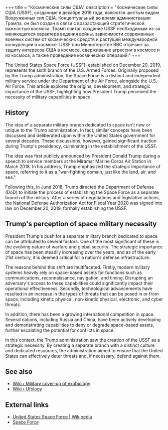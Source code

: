 +++
title = "Космические силы США"
description = "Космические силы США (USSF), созданные в декабре 2019 года, являются шестым видом Вооруженных сил США. Концептуальный во время администрации Трампа, он был создан в связи с возрастающей стратегической важностью космоса. Трамп считал создание USSF необходимым из-за меняющегося характера ведения войны, зависимости современных военных систем от космических средств и растущей международной конкуренции в космосе. USSF при Министерстве ВВС отвечает за защиту интересов США в космосе, сдерживание агрессии в космосе и из космоса, а также проведение космических операций."
+++

The United States Space Force (USSF), established on December 20, 2019, represents the sixth branch of the U.S. Armed Forces. Originally proposed by the Trump administration, the Space Force is a distinct and independent military service under the Department of the Air Force, alongside the U.S. Air Force. This article explores the origins, development, and strategic importance of the USSF, highlighting how President Trump perceived the necessity of military capabilities in space.

## History

The idea of a separate military branch dedicated to space isn't new or unique to the Trump administration. In fact, similar concepts have been discussed and deliberated upon within the United States government for several decades. These discussions, however, gained significant traction during Trump's presidency, culminating in the establishment of the USSF.

The idea was first publicly announced by President Donald Trump during a speech to service members at the Miramar Marine Corps Air Station in March 2018. In his address, Trump emphasized the strategic importance of space, referring to it as a "war-fighting domain, just like the land, air, and sea."

Following this, in June 2018, Trump directed the Department of Defense (DoD) to initiate the process of establishing the Space Force as a separate branch of the military. After a series of negotiations and legislative actions, the National Defense Authorization Act for Fiscal Year 2020 was signed into law on December 20, 2019, formally establishing the USSF.

## Trump's perception of space military necessity

President Trump's push for a separate military branch dedicated to space can be attributed to several factors. One of the most significant of these is the evolving nature of warfare and global security. The strategic importance of space has been steadily increasing over the years, and as of the early 21st century, it is deemed critical for a nation's defense infrastructure.

The reasons behind this shift are multifaceted. Firstly, modern military systems heavily rely on space-based assets for functions such as communications, reconnaissance, navigation, and timing. Disrupting an adversary's access to these capabilities could significantly impact their operational effectiveness. Secondly, technological advancements have resulted in an increase in the types of threats that can be posed in or from space, including kinetic physical, non-kinetic physical, electronic, and cyber threats.

In addition, there has been a growing international competition in space. Several nations, including Russia and China, have been actively developing and demonstrating capabilities to deny or degrade space-based assets, further escalating the potential for conflicts in space.

In this context, the Trump administration saw the creation of the USSF as a strategic necessity. By creating a separate branch with a distinct culture and dedicated resources, the administration aimed to ensure that the United States can effectively deter threats and, if necessary, defend against them.

## See also

- [Wiki › Military cover-up of exobiology](../../wiki/military-cover-up-of-exobiology/)
- [Wiki › Ufology](../../wiki/ufology/)

## External links

- [United States Space Force | Wikipedia](https://en.wikipedia.org/wiki/United_States_Space_Force)
- [Space Force](https://www.spaceforce.mil/)